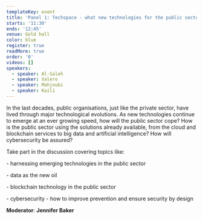 ```yaml
---
templateKey: event
title: 'Panel 1: Techspace - what new technologies for the public sector?'
starts: '11:30'
ends: '12:45'
venue: Gold hall
color: blue
register: true
readMore: true
order: '0'
videos: []
speakers:
  - speaker: Al-Saleh
  - speaker: Valero
  - speaker: Mahjoubi
  - speaker: Kaili
---
```


In the last decades, public organisations, just like the private sector, have lived through major technological evolutions. As new technologies continue to emerge at an ever growing speed, how will the public sector cope? How is the public sector using the solutions already available, from the cloud and blockchain services to big data and artificial intelligence? How will cybersecurity be assured?

Take part in the discussion covering topics like:

\- harnessing emerging technologies in the public sector

\- data as the new oil

\- blockchain technology in the public sector

\- cybersecurity - how to improve prevention and ensure security by design

**Moderator**: **Jennifer Baker**
